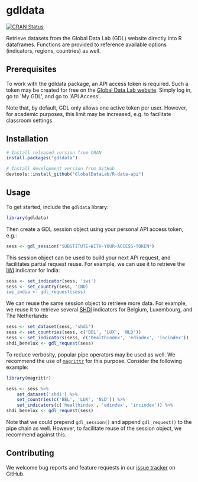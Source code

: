 # gdldata

[![CRAN Status](https://www.r-pkg.org/badges/version/gdldata)](https://cran.r-project.org/package=gdldata)

Retrieve datasets from the Global Data Lab (GDL) website directly into R dataframes.
Functions are provided to reference available options (indicators, regions, countries) as well.

## Prerequisites

To work with the gdldata package, an API access token is required. Such a token may be created
for free on the [Global Data Lab website](https://globaldatalab.org). Simply log in, go to 'My GDL',
and go to 'API Access'.

Note that, by default, GDL only allows one active token per user. However, for academic purposes,
this limit may be increased, e.g. to facilitate classroom settings.

## Installation

```R
# Install released version from CRAN
install.packages("gdldata")
```

```R
# Install development version from GitHub
devtools::install_github("GlobalDataLab/R-data-api")
```

## Usage

To get started, include the `gdldata` library:

```R
library(gdldata)
```

Then create a GDL session object using your personal API access token, e.g.:

```R
sess <- gdl_session("SUBSTITUTE-WITH-YOUR-ACCESS-TOKEN")
```

This session object can be used to build your next API request, and facilitates partial request reuse.
For example, we can use it to retrieve the [IWI](https://globaldatalab.org/iwi/) indicator for India:

```R
sess <- set_indicator(sess, 'iwi')
sess <- set_country(sess, 'IND)
iwi_india <- gdl_request(sess)
```

We can reuse the same session object to retrieve more data. For example, we reuse it to retrieve several
[SHDI](https://globaldatalab.org/shdi/) indicators for Belgium, Luxembourg, and The Netherlands:

```R
sess <- set_dataset(sess, 'shdi')
sess <- set_countries(sess, c('BEL', 'LUX', 'NLD'))
sess <- set_indicators(sess, c('healthindex', 'edindex', 'incindex'))
shdi_benelux <- gdl_request(sess)
```

To reduce verbosity, popular pipe operators may be used as well. We recommend the use of
[`magrittr`](https://magrittr.tidyverse.org/) for this purpose. Consider the following example:

```R
library(magrittr)

sess <- sess %>%
    set_dataset('shdi') %>%
    set_countries(c('BEL', 'LUX', 'NLD')) %>%
    set_indicators(c('healthindex', 'edindex', 'incindex')) %>%
shdi_benelux <- gdl_request(sess)
```

Note that we could prepend `gdl_session()` and append `gdl_request()` to the pipe chain as well.
However, to facilitate reuse of the session object, we recommend against this.

## Contributing

We welcome bug reports and feature requests in our [issue tracker](https://github.com/GlobalDataLab/R-data-api)
on GitHub.
